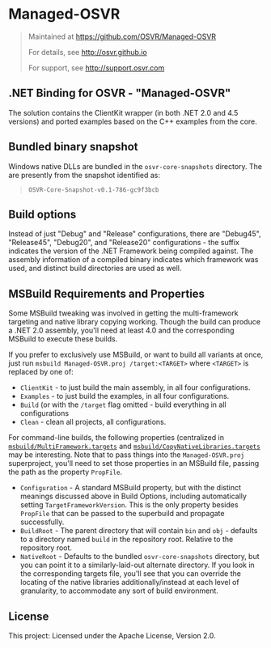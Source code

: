 # Managed-OSVR
> Maintained at <https://github.com/OSVR/Managed-OSVR>
>
> For details, see <http://osvr.github.io>
>
> For support, see <http://support.osvr.com>

## .NET Binding for OSVR - "Managed-OSVR"
The solution contains the ClientKit wrapper (in both .NET 2.0 and 4.5 versions) and ported examples based on the C++ examples from the core.

## Bundled binary snapshot
Windows native DLLs are bundled in the `osvr-core-snapshots` directory. The are presently from the snapshot identified as:

> `OSVR-Core-Snapshot-v0.1-786-gc9f3bcb`

## Build options
Instead of just "Debug" and "Release" configurations, there are "Debug45", "Release45", "Debug20", and "Release20" configurations - the suffix indicates the version of the .NET Framework being compiled against. The assembly information of a compiled binary indicates which framework was used, and distinct build directories are used as well.

## MSBuild Requirements and Properties
Some MSBuild tweaking was involved in getting the multi-framework targeting and native library copying working. Though the build can produce a .NET 2.0 assembly, you'll need at least 4.0 and the corresponding MSBuild to execute these builds.

If you prefer to exclusively use MSBuild, or want to build all variants at once, just run `msbuild Managed-OSVR.proj /target:<TARGET>` where `<TARGET>` is replaced by one of:

- `ClientKit` - to just build the main assembly, in all four configurations.
- `Examples` - to just build the examples, in all four configurations.
- `Build` (or with the `/target` flag omitted - build everything in all configurations
- `Clean` - clean all projects, all configurations.

For command-line builds, the following properties (centralized in [`msbuild/MultiFramework.targets`](msbuild/MultiFramework.targets) and [`msbuild/CopyNativeLibraries.targets`](msbuild/CopyNativeLibraries.targets) may be interesting. Note that to pass things into the `Managed-OSVR.proj` superproject, you'll need to set those properties in an MSBuild file, passing the path as the property `PropFile`.

- `Configuration` - A standard MSBuild property, but with the distinct meanings discussed above in Build Options, including automatically setting `TargetFrameworkVersion`. This is the only property besides `PropFile` that can be passed to the superbuild and propagate successfully.
- `BuildRoot` - The parent directory that will contain `bin` and `obj` - defaults to a directory named `build` in the repository root. Relative to the repository root.
- `NativeRoot` - Defaults to the bundled `osvr-core-snapshots` directory, but you can point it to a similarly-laid-out alternate directory. If you look in the corresponding targets file, you'll see that you can override the locating of the native libraries additionally/instead at each level of granularity, to accommodate any sort of build environment.


## License

This project: Licensed under the Apache License, Version 2.0.